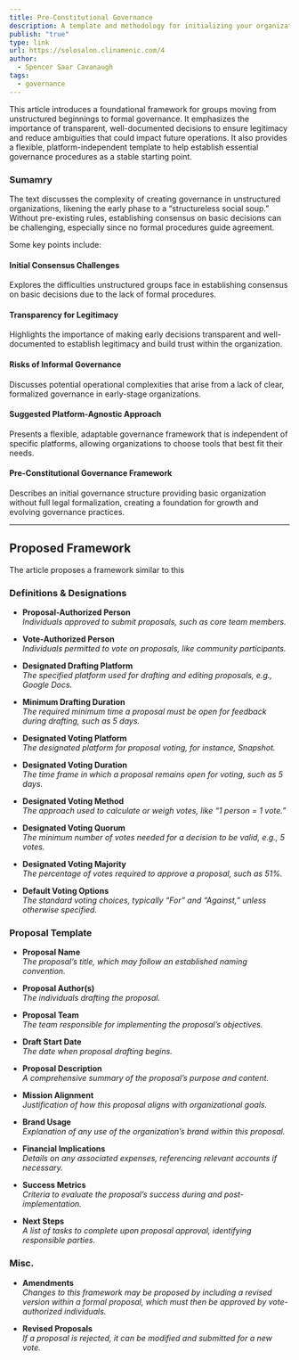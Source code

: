 ```yaml
---
title: Pre-Constitutional Governance
description: A template and methodology for initializing your organization's governance.
publish: "true"
type: link
url: https://solosalon.clinamenic.com/4
author:
  - Spencer Saar Cavanaugh
tags:
  - governance
---
```


This article introduces a foundational framework for groups moving from unstructured beginnings to formal governance. It emphasizes the importance of transparent, well-documented decisions to ensure legitimacy and reduce ambiguities that could impact future operations. It also provides a flexible, platform-independent template to help establish essential governance procedures as a stable starting point.

### Sumamry

The text discusses the complexity of creating governance in unstructured organizations, likening the early phase to a “structureless social soup.” Without pre-existing rules, establishing consensus on basic decisions can be challenging, especially since no formal procedures guide agreement.

Some key points include:

#### Initial Consensus Challenges
Explores the difficulties unstructured groups face in establishing consensus on basic decisions due to the lack of formal procedures.

#### Transparency for Legitimacy
Highlights the importance of making early decisions transparent and well-documented to establish legitimacy and build trust within the organization.

#### Risks of Informal Governance
Discusses potential operational complexities that arise from a lack of clear, formalized governance in early-stage organizations.

#### Suggested Platform-Agnostic Approach
Presents a flexible, adaptable governance framework that is independent of specific platforms, allowing organizations to choose tools that best fit their needs.

#### Pre-Constitutional Governance Framework
Describes an initial governance structure providing basic organization without full legal formalization, creating a foundation for growth and evolving governance practices.

---

## Proposed Framework

The article proposes a framework similar to this

### Definitions & Designations

- **Proposal-Authorized Person**  
  *Individuals approved to submit proposals, such as core team members.*

- **Vote-Authorized Person**  
  *Individuals permitted to vote on proposals, like community participants.*

- **Designated Drafting Platform**  
  *The specified platform used for drafting and editing proposals, e.g., Google Docs.*

- **Minimum Drafting Duration**  
  *The required minimum time a proposal must be open for feedback during drafting, such as 5 days.*

- **Designated Voting Platform**  
  *The designated platform for proposal voting, for instance, Snapshot.*

- **Designated Voting Duration**  
  *The time frame in which a proposal remains open for voting, such as 5 days.*

- **Designated Voting Method**  
  *The approach used to calculate or weigh votes, like “1 person = 1 vote.”*

- **Designated Voting Quorum**  
  *The minimum number of votes needed for a decision to be valid, e.g., 5 votes.*

- **Designated Voting Majority**  
  *The percentage of votes required to approve a proposal, such as 51%.*

- **Default Voting Options**  
  *The standard voting choices, typically “For” and “Against,” unless otherwise specified.*

### Proposal Template

- **Proposal Name**  
  *The proposal’s title, which may follow an established naming convention.*

- **Proposal Author(s)**  
  *The individuals drafting the proposal.*

- **Proposal Team**  
  *The team responsible for implementing the proposal’s objectives.*

- **Draft Start Date**  
  *The date when proposal drafting begins.*

- **Proposal Description**  
  *A comprehensive summary of the proposal’s purpose and content.*

- **Mission Alignment**  
  *Justification of how this proposal aligns with organizational goals.*

- **Brand Usage**  
  *Explanation of any use of the organization’s brand within this proposal.*

- **Financial Implications**  
  *Details on any associated expenses, referencing relevant accounts if necessary.*

- **Success Metrics**  
  *Criteria to evaluate the proposal’s success during and post-implementation.*

- **Next Steps**  
  *A list of tasks to complete upon proposal approval, identifying responsible parties.*

### Misc.

- **Amendments**  
  *Changes to this framework may be proposed by including a revised version within a formal proposal, which must then be approved by vote-authorized individuals.*

- **Revised Proposals**  
  *If a proposal is rejected, it can be modified and submitted for a new vote.*